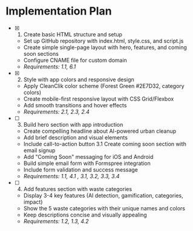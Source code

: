 # Implementation Plan

- [x] 1. Create basic HTML structure and setup
  - Set up GitHub repository with index.html, style.css, and script.js
  - Create simple single-page layout with hero, features, and coming soon sections
  - Configure CNAME file for custom domain
  - _Requirements: 1.1, 6.1_

- [x] 2. Style with app colors and responsive design
  - Apply CleanClik color scheme (Forest Green #2E7D32, category colors)
  - Create mobile-first responsive layout with CSS Grid/Flexbox
  - Add smooth transitions and hover effects
  - _Requirements: 2.1, 2.3, 2.4_

- [ ] 3. Build hero section with app introduction
  - Create compelling headline about AI-powered urban cleanup
  - Add brief description and visual elements
  - Include call-to-action button
  3.1 Create coming soon section with email signup
  - Add "Coming Soon" messaging for iOS and Android
  - Build simple email form with Formspree integration
  - Include form validation and success message
  - _Requirements: 1.1, 4.1 , 3.1, 3.2, 3.3, 3.4_

- [ ] 4. Add features section with waste categories
  - Display 3-4 key features (AI detection, gamification, categories, impact)
  - Show the 5 waste categories with their unique names and colors
  - Keep descriptions concise and visually appealing
  - _Requirements: 1.2, 1.3, 4.2_

